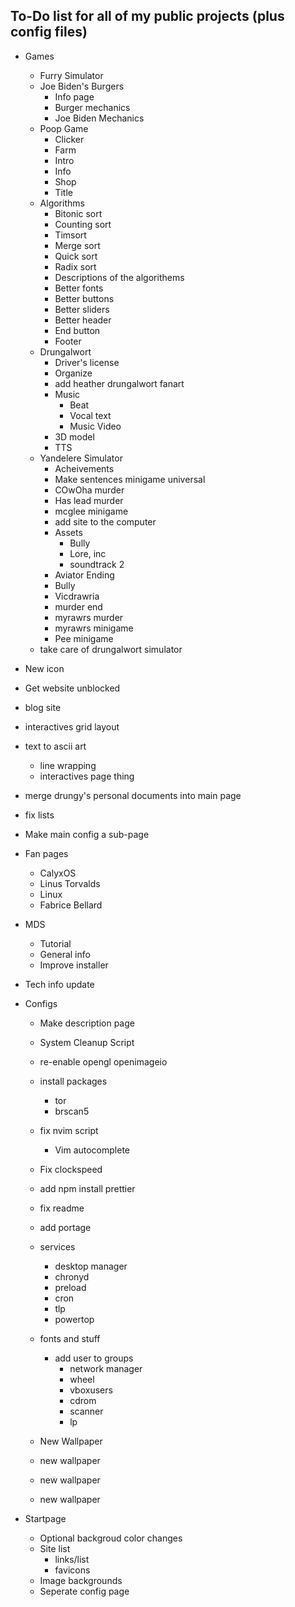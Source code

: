 ## To-Do list for **all** of my public projects (plus config files)

-   Games
    -   Furry Simulator
    -   Joe Biden's Burgers
        -   Info page
        -   Burger mechanics
        -   Joe Biden Mechanics
    -   Poop Game
        -   Clicker
        -   Farm
        -   Intro
        -   Info
        -   Shop
        -   Title
    -   Algorithms
        -   Bitonic sort
        -   Counting sort
        -   Timsort
        -   Merge sort
        -   Quick sort
        -   Radix sort
        -   Descriptions of the algorithems
        -   Better fonts
        -   Better buttons
        -   Better sliders
        -   Better header
        -   End button
        -   Footer
    -   Drungalwort
        -   Driver's license
        -   Organize
        -   add heather drungalwort fanart
        -   Music
            -   Beat
            -   Vocal text
            -   Music Video
        -   3D model
        -   TTS
    -   Yandelere Simulator
        -   Acheivements
        -   Make sentences minigame universal
        -   COwOha murder
        -   Has lead murder
        -   mcglee minigame
        -   add site to the computer
        -   Assets
            -   Bully
            -   Lore, inc
            -   soundtrack 2
        -   Aviator Ending
        -   Bully
        -   Vicdrawria
        -   murder end
        -   myrawrs murder
        -   myrawrs minigame
        -   Pee minigame
    -   take care of drungalwort simulator
-   New icon
-   Get website unblocked
-   blog site
-   interactives grid layout
-   text to ascii art
    -   line wrapping
    -   interactives page thing
-   merge drungy's personal documents into main page
-   fix lists
-   Make main config a sub-page
-   Fan pages
    -   CalyxOS
    -   Linus Torvalds
    -   Linux
    -   Fabrice Bellard
-   MDS
    -   Tutorial
    -   General info
    -   Improve installer
-   Tech info update
-   Configs

    -   Make description page
    -   System Cleanup Script
    -   re-enable opengl openimageio
    -   install packages
        -   tor
        -   brscan5

    -   fix nvim script
        -   Vim autocomplete
    -   Fix clockspeed
    -   add npm install prettier
    -   fix readme
    -   add portage
    -   services
        -   desktop manager
        -   chronyd
        -   preload
        -   cron
        -   tlp
        -   powertop
    -   fonts and stuff
        -   add user to groups
            -   network manager
            -   wheel
            -   vboxusers
            -   cdrom
            -   scanner
            -   lp
    -   New Wallpaper
    -   new wallpaper
    -   new wallpaper
    -   new wallpaper

-   Startpage
    -   Optional backgroud color changes
    -   Site list
        -   links/list
        -   favicons
    -   Image backgrounds
    -   Seperate config page
